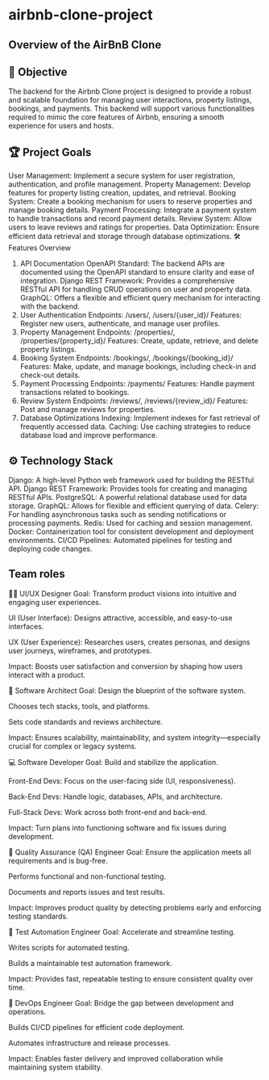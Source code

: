 # airbnb-clone-project
## Overview of the AirBnB Clone
## 🚀 Objective

The backend for the Airbnb Clone project is designed to provide a robust and scalable foundation for managing user interactions, property listings, bookings, and payments. This backend will support various functionalities required to mimic the core features of Airbnb, ensuring a smooth experience for users and hosts.

## 🏆 Project Goals

User Management: Implement a secure system for user registration, authentication, and profile management.
Property Management: Develop features for property listing creation, updates, and retrieval.
Booking System: Create a booking mechanism for users to reserve properties and manage booking details.
Payment Processing: Integrate a payment system to handle transactions and record payment details.
Review System: Allow users to leave reviews and ratings for properties.
Data Optimization: Ensure efficient data retrieval and storage through database optimizations.
🛠️ Features Overview

1. API Documentation
OpenAPI Standard: The backend APIs are documented using the OpenAPI standard to ensure clarity and ease of integration.
Django REST Framework: Provides a comprehensive RESTful API for handling CRUD operations on user and property data.
GraphQL: Offers a flexible and efficient query mechanism for interacting with the backend.
2. User Authentication
Endpoints: /users/, /users/{user_id}/
Features: Register new users, authenticate, and manage user profiles.
3. Property Management
Endpoints: /properties/, /properties/{property_id}/
Features: Create, update, retrieve, and delete property listings.
4. Booking System
Endpoints: /bookings/, /bookings/{booking_id}/
Features: Make, update, and manage bookings, including check-in and check-out details.
5. Payment Processing
Endpoints: /payments/
Features: Handle payment transactions related to bookings.
6. Review System
Endpoints: /reviews/, /reviews/{review_id}/
Features: Post and manage reviews for properties.
7. Database Optimizations
Indexing: Implement indexes for fast retrieval of frequently accessed data.
Caching: Use caching strategies to reduce database load and improve performance.
## ⚙️ Technology Stack

Django: A high-level Python web framework used for building the RESTful API.
Django REST Framework: Provides tools for creating and managing RESTful APIs.
PostgreSQL: A powerful relational database used for data storage.
GraphQL: Allows for flexible and efficient querying of data.
Celery: For handling asynchronous tasks such as sending notifications or processing payments.
Redis: Used for caching and session management.
Docker: Containerization tool for consistent development and deployment environments.
CI/CD Pipelines: Automated pipelines for testing and deploying code changes.
## Team roles

🧑‍🎨 UI/UX Designer
Goal: Transform product visions into intuitive and engaging user experiences.

UI (User Interface): Designs attractive, accessible, and easy-to-use interfaces.

UX (User Experience): Researches users, creates personas, and designs user journeys, wireframes, and prototypes.

Impact: Boosts user satisfaction and conversion by shaping how users interact with a product.

🧠 Software Architect
Goal: Design the blueprint of the software system.

Chooses tech stacks, tools, and platforms.

Sets code standards and reviews architecture.

Impact: Ensures scalability, maintainability, and system integrity—especially crucial for complex or legacy systems.

💻 Software Developer
Goal: Build and stabilize the application.

Front-End Devs: Focus on the user-facing side (UI, responsiveness).

Back-End Devs: Handle logic, databases, APIs, and architecture.

Full-Stack Devs: Work across both front-end and back-end.

Impact: Turn plans into functioning software and fix issues during development.

🧪 Quality Assurance (QA) Engineer
Goal: Ensure the application meets all requirements and is bug-free.

Performs functional and non-functional testing.

Documents and reports issues and test results.

Impact: Improves product quality by detecting problems early and enforcing testing standards.

🤖 Test Automation Engineer
Goal: Accelerate and streamline testing.

Writes scripts for automated testing.

Builds a maintainable test automation framework.

Impact: Provides fast, repeatable testing to ensure consistent quality over time.

🔧 DevOps Engineer
Goal: Bridge the gap between development and operations.

Builds CI/CD pipelines for efficient code deployment.

Automates infrastructure and release processes.

Impact: Enables faster delivery and improved collaboration while maintaining system stability.